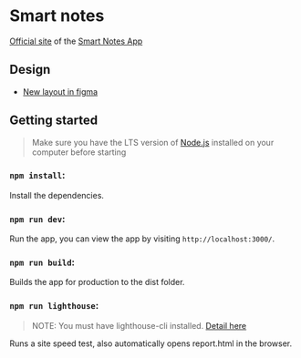 # Smart notes
[Official site](https://itflatapps.github.io/SmartNotes/SmartNotes/) of the [Smart Notes App](https://play.google.com/store/apps/details?hl=en_US&id=com.itflat.smartnotes)

## Design
- [New layout in figma](https://www.figma.com/file/7rwSXB6wZke7mckW0C4Ont/Smart-Notes)

## Getting started

> Make sure you have the LTS version of [Node.js](https://nodejs.org/en/) installed on your computer before starting

### `npm install`:

Install the dependencies.

### `npm run dev`:

Run the app, you can view the app by visiting `http://localhost:3000/`.

### `npm run build`:

Builds the app for production to the dist folder.

### `npm run lighthouse`:

> NOTE: You must have lighthouse-cli installed. [Detail here](https://github.com/GoogleChrome/lighthouse#using-the-node-cli)

Runs a site speed test, also automatically opens report.html in the browser.